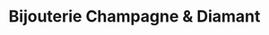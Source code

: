 ---
title: "Bijouterie Champagne & Diamant"
url: /la-pocatiere/bijouterie-champagne-und-diamant/
shop: Schmuck
---